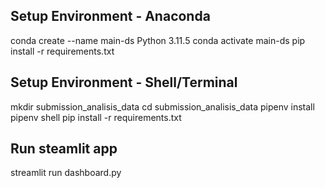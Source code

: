 ## Setup Environment - Anaconda
conda create --name main-ds Python 3.11.5
conda activate main-ds
pip install -r requirements.txt

## Setup Environment - Shell/Terminal
mkdir submission_analisis_data
cd submission_analisis_data
pipenv install
pipenv shell
pip install -r requirements.txt

## Run steamlit app
streamlit run dashboard.py